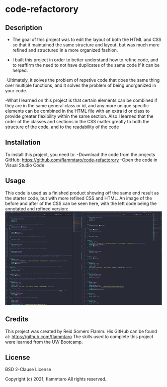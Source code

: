 # code-refactorory

## Description
- The goal of this project was to edit the layout of both the HTML and CSS so that it maintained the same
structure and layout, but was much more refined and structured in a more organized fashion.

- I built this project in order to better understand how to refine code, and to reaffirm the need to not have
duplicates of the same code if it can be helped.

-Ultimately, it solves the problem of repetive code that does the same thing over multiple functions, and it solves
the problem of being unorganized in your code.

-What I learned on this project is that certain elements can be combined if they are in the same general class or id, and any more unique specific elements can be combined in the HTML file with an extra id or class to provide greater flexibility within the same section. Also I learned that the order of the classes and sections in the CSS
matter greatly to both the structure of the code, and to the readability of the code

## Installation
To install this project, you need to:
-Download the code from the projects GitHub: https://github.com/flammtaro/code-refactorory
-Open the code in Visual Studio Code

## Usage
This code is used as a finished product showing off the same end result as the starter code, but with more refined
CSS and HTML. An image of the before and after of the CSS can be seen here, with the left code being the annotated and refined version: ![side by side code](assets/images/codesidebyside.png)

## Credits
This project was created by Reid Somers Flamm. His GitHub can be found at: https://github.com/flammtaro
The skills used to complete this project were learned from the UW Bootcamp. 

## License
BSD 2-Clause License

Copyright (c) 2021, flammtaro
All rights reserved.